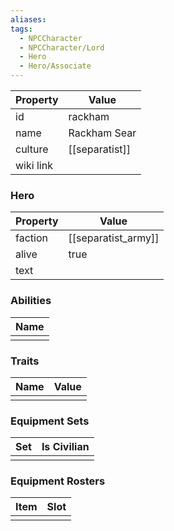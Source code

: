 ```yaml
---
aliases: 
tags:
  - NPCCharacter
  - NPCCharacter/Lord
  - Hero
  - Hero/Associate
---
```


| Property  | Value          |
| :-------- | -------------- |
| id        | rackham        |
| name      | Rackham Sear   |
| culture   | [[separatist]] |
| wiki link |                |
### Hero
| Property | Value               |
| -------- | ------------------- |
| faction  | [[separatist_army]] |
| alive    | true                |
| text     |                     |

### Abilities
| Name |
| :--: |
|      |

### Traits
| Name | Value |
| ---- | ----- |
|      |       |

### Equipment Sets
| Set | Is Civilian |
| --- | ----------- |
|     |             |

### Equipment Rosters
| Item | Slot |
| ---- | ---- |
|      |      |
